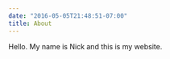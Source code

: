 ```yaml
---
date: "2016-05-05T21:48:51-07:00"
title: About
---
```


Hello.  My name is Nick and this is my website. 